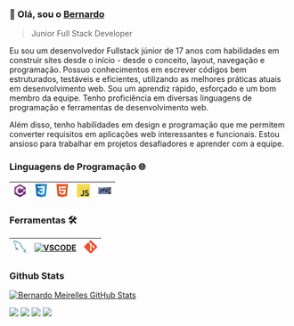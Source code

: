 ### 👋 Olá, sou o [Bernardo](https://bernardomrl.netlify.app)

> Junior Full Stack Developer

<div>
 <p>
Eu sou um desenvolvedor Fullstack júnior de 17 anos com habilidades em construir sites desde o início - desde o conceito, layout, navegação e programação. Possuo conhecimentos em escrever códigos bem estruturados, testáveis e eficientes, utilizando as melhores práticas atuais em desenvolvimento web. Sou um aprendiz rápido, esforçado e um bom membro da equipe. Tenho proficiência em diversas linguagens de programação e ferramentas de desenvolvimento web.

Além disso, tenho habilidades em design e programação que me permitem converter requisitos em aplicações web interessantes e funcionais. Estou ansioso para trabalhar em projetos desafiadores e aprender com a equipe.
</p>
</div>

### Linguagens de Programação 🌐

| [<img src="https://raw.githubusercontent.com/izumin5210/emojipack-for-devicon/master/png/csharp.png" alt="C#" width="24">](https://learn.microsoft.com/pt-br/dotnet/csharp/) | [<img src="https://raw.githubusercontent.com/izumin5210/emojipack-for-devicon/master/png/css3.png" alt="CSS3" width="24">](https://developer.mozilla.org/pt-BR/docs/Web/CSS) | [<img src="https://raw.githubusercontent.com/izumin5210/emojipack-for-devicon/master/png/html5.png" alt="HTML5" width="24">](https://developer.mozilla.org/pt-BR/docs/Web/HTML) | [<img src="https://raw.githubusercontent.com/izumin5210/emojipack-for-devicon/master/png/javascript.png" alt="JS" width="24">](https://developer.mozilla.org/pt-BR/docs/Web/JavaScript) | [<img src="https://raw.githubusercontent.com/izumin5210/emojipack-for-devicon/master/png/php.png" alt="PHP" width="24">](https://php.net) 
|---|---|---|---|---|
### Ferramentas 🛠️

| [<img src="https://raw.githubusercontent.com/izumin5210/emojipack-for-devicon/master/png/mysql.png" alt="MYSQL" width="24">](https://mysql.com) | [<img src="https://upload.wikimedia.org/wikipedia/commons/thumb/2/2d/Visual_Studio_Code_1.18_icon.svg/1200px-Visual_Studio_Code_1.18_icon.svg.png" alt="VSCODE" width="24">](https://code.visualstudio.com/) | [<img src="https://raw.githubusercontent.com/izumin5210/emojipack-for-devicon/master/png/git.png" alt="GIT" width="24">](https://git-scm.com/) 
|---|---|---|


### Github Stats

[![Bernardo Meirelles GitHub Stats](https://github-readme-stats.vercel.app/api?username=bernardomrl&show_icons=true&count_private=true)](https://github.com/bernardomrl)

<div> 
<a href="https://instagram.com/bernardo.mrl" target="_blank"><img src="https://img.shields.io/badge/-INSTAGRAM-%23FFFFFF?style=for-the-badge&logo=instagram&logoColor=black" target="_blank"></a>
<a href="https://www.linkedin.com/in/bernardoamrl" target="_blank"><img src="https://img.shields.io/badge/-LINKEDIN-%23FFFFFF?style=for-the-badge&logo=linkedin&logoColor=black" target="_blank"></a>
<a href="mailto:bernardomrl@icloud.com" target="_blank"><img src="https://img.shields.io/badge/-EMAIL-%23FFFFFF?style=for-the-badge&logo=gmail&logoColor=black" target="_blank"></a>
<a href="https://codepen.io/neotic" target="_blank"><img src="https://img.shields.io/badge/-CODEPEN-%23FFFFFF?style=for-the-badge&logo=codepen&logoColor=black" target="_blank"></a>
</div>
